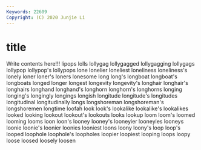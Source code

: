 ```yaml
---
Keywords: 22609
Copyright: (C) 2020 Junjie Li
---
```


# title

Write contents here!!!
lipops 
lolls
lollygag 
lollygagged 
lollygagging 
lollygags 
lollypop 
lollypop's 
lollypops 
lone 
lonelier 
loneliest
loneliness 
loneliness's 
lonely 
loner 
loner's 
loners 
lonesome 
long 
long's 
longboat
longboat's 
longboats 
longed 
longer 
longest 
longevity 
longevity's 
longhair 
longhair's 
longhairs
longhand 
longhand's 
longhorn 
longhorn's 
longhorns 
longing 
longing's 
longingly 
longings 
longish
longitude 
longitude's 
longitudes 
longitudinal 
longitudinally 
longs 
longshoreman 
longshoreman's 
longshoremen 
longtime
loofah 
look 
look's 
lookalike 
lookalike's 
lookalikes 
looked 
looking 
lookout 
lookout's
lookouts 
looks 
lookup 
loom 
loom's 
loomed 
looming 
looms 
loon 
loon's
looney 
looney's 
looneyier 
looneyies 
looneys 
loonie 
loonie's 
loonier 
loonies 
looniest
loons 
loony 
loony's 
loop 
loop's 
looped 
loophole 
loophole's 
loopholes 
loopier
loopiest 
looping 
loops 
loopy 
loose 
loosed 
loosely 
loosen 
